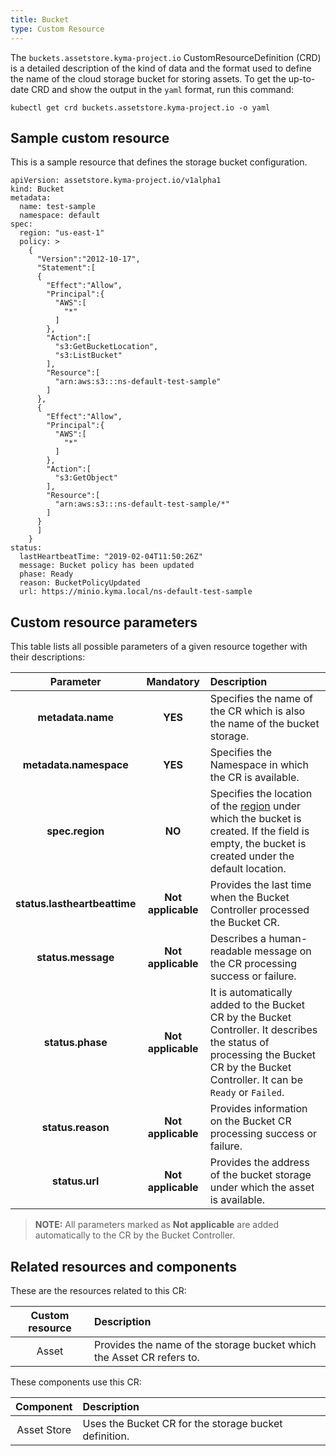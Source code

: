 ```yaml
---
title: Bucket
type: Custom Resource
---
```


The `buckets.assetstore.kyma-project.io` CustomResourceDefinition (CRD) is a detailed description of the kind of data and the format used to define the name of the cloud storage bucket for storing assets. To get the up-to-date CRD and show the output in the `yaml` format, run this command:

```
kubectl get crd buckets.assetstore.kyma-project.io -o yaml
```

## Sample custom resource

This is a sample resource that defines the storage bucket configuration.

```
apiVersion: assetstore.kyma-project.io/v1alpha1
kind: Bucket
metadata:
  name: test-sample
  namespace: default
spec:
  region: "us-east-1"
  policy: >
    {
      "Version":"2012-10-17",
      "Statement":[
      {
        "Effect":"Allow",
        "Principal":{
          "AWS":[
            "*"
          ]
        },
        "Action":[
          "s3:GetBucketLocation",
          "s3:ListBucket"
        ],
        "Resource":[
          "arn:aws:s3:::ns-default-test-sample"
        ]
      },
      {
        "Effect":"Allow",
        "Principal":{
          "AWS":[
            "*"
          ]
        },
        "Action":[
          "s3:GetObject"
        ],
        "Resource":[
          "arn:aws:s3:::ns-default-test-sample/*"
        ]
      }
      ]
    }
status:
  lastHeartbeatTime: "2019-02-04T11:50:26Z"
  message: Bucket policy has been updated
  phase: Ready
  reason: BucketPolicyUpdated
  url: https://minio.kyma.local/ns-default-test-sample
```

## Custom resource parameters

This table lists all possible parameters of a given resource together with their descriptions:


| Parameter   |      Mandatory      |  Description |
|:----------:|:-------------:|:------|
| **metadata.name** |    **YES**   | Specifies the name of the CR which is also the name of the bucket storage. |
| **metadata.namespace** |    **YES**   | Specifies the Namespace in which the CR is available. |
| **spec.region** |    **NO**   | Specifies the location of the [region](https://github.com/kyma-project/kyma/blob/master/components/assetstore-controller-manager/config/crds/assetstore_v1alpha1_bucket.yaml#L34) under which the bucket is created. If the field is empty, the bucket is created under the default location. |
| **status.lastheartbeattime** |    **Not applicable**    | Provides the last time when the Bucket Controller processed the Bucket CR. |
| **status.message** |    **Not applicable**    | Describes a human-readable message on the CR processing success or failure. |
| **status.phase** |    **Not applicable**    | It is automatically added to the Bucket CR by the Bucket Controller. It describes the status of processing the Bucket CR by the Bucket Controller. It can be `Ready` or `Failed`. |
| **status.reason** |    **Not applicable**    | Provides information on the Bucket CR processing success or failure. |
| **status.url** |    **Not applicable**   | Provides the address of the bucket storage under which the asset is available. |

> **NOTE:** All parameters marked as **Not applicable** are added automatically to the CR by the Bucket Controller.

## Related resources and components

These are the resources related to this CR:

| Custom resource |   Description |
|:----------:|:------|
| Asset |  Provides the name of the storage bucket which the Asset CR refers to. |

These components use this CR:

| Component   |   Description |
|:----------:|:------|
| Asset Store |  Uses the Bucket CR for the storage bucket definition. |

